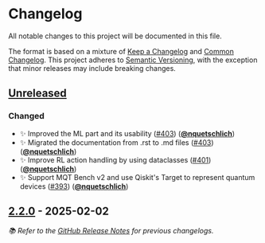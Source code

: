 <!-- Entries in each category are sorted by merge time, with the latest PRs appearing first. -->

# Changelog

All notable changes to this project will be documented in this file.

The format is based on a mixture of [Keep a Changelog] and [Common Changelog].
This project adheres to [Semantic Versioning], with the exception that minor releases may include breaking changes.

## [Unreleased]

### Changed

- ✨ Improved the ML part and its usability ([#403]) ([**@nquetschlich**])
- ✨ Migrated the documentation from .rst to .md files ([#403]) ([**@nquetschlich**])
- ✨ Improve RL action handling by using dataclasses ([#401]) ([**@nquetschlich**])
- ✨ Support MQT Bench v2 and use Qiskit's Target to represent quantum devices ([#393]) ([**@nquetschlich**])

## [2.2.0] - 2025-02-02

_📚 Refer to the [GitHub Release Notes](https://github.com/munich-quantum-toolkit/predictor/releases) for previous changelogs._

<!-- Version links -->

[unreleased]: https://github.com/munich-quantum-toolkit/predictor/compare/v2.2.0...HEAD
[2.2.0]: https://github.com/munich-quantum-toolkit/predictor/releases/tag/v2.2.0

<!-- PR links -->

[#403]: https://github.com/munich-quantum-toolkit/predictor/pull/403
[#401]: https://github.com/munich-quantum-toolkit/predictor/pull/401
[#393]: https://github.com/munich-quantum-toolkit/predictor/pull/393

<!-- Contributor -->

[**@burgholzer**]: https://github.com/burgholzer
[**@nquetschlich**]: https://github.com/nquetschlich

<!-- General links -->

[Keep a Changelog]: https://keepachangelog.com/en/1.1.0/
[Common Changelog]: https://common-changelog.org
[Semantic Versioning]: https://semver.org/spec/v2.0.0.html
[GitHub Release Notes]: https://github.com/munich-quantum-toolkit/predictor/releases
